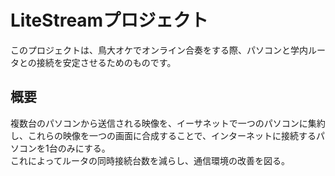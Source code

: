# LiteStreamプロジェクト

このプロジェクトは、鳥大オケでオンライン合奏をする際、パソコンと学内ルータとの接続を安定させるためのものです。

## 概要

複数台のパソコンから送信される映像を、イーサネットで一つのパソコンに集約し、これらの映像を一つの画面に合成することで、インターネットに接続するパソコンを1台のみにする。  
これによってルータの同時接続台数を減らし、通信環境の改善を図る。
